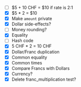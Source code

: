 - [ ] $5 + 10 CHF = $10 if rate is 2:1
- [x] $5 * 2 = $10
- [x] Make `amount` private
- [x] Dollar side-effects?
- [ ] Money rounding?
- [x] Equality
- [ ] Hash code
- [x] 5 CHF * 2 = 10 CHF
- [x] Dollar/Franc duplication
- [x] Common equality
- [x] Common times
- [x] Compare Francs with Dollars
- [x] Currency?
- [x] Delete franc_multiplication test?
